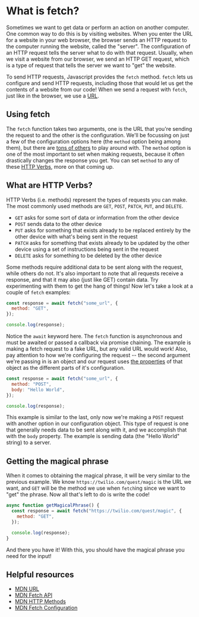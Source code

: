 # What is fetch?

Sometimes we want to get data or perform an action on another computer. One common way to do this is by visiting websites. When you enter the URL for a website in your web browser, the browser sends an HTTP request to the computer running the website, called the "server". The configuration of an HTTP request tells the server what to do with that request. Usually, when we visit a website from our browser, we send an HTTP GET request, which is a type of request that tells the server we want to "get" the website.

To send HTTP requests, Javascript provides the `fetch` method. `fetch` lets us configure and send HTTP requests, including those that would let us get the contents of a website from our code! When we send a request with `fetch`, just like in the browser, we use a [URL](https://developer.mozilla.org/en-US/docs/Web/API/URL).

## Using fetch

The `fetch` function takes two arguments, one is the URL that you're sending the request to and the other is the configuration. We'll be focussing on just a few of the configuration options here (the `method` option being among them), but there are [tons of others](https://developer.mozilla.org/en-US/docs/Web/API/fetch#parameters) to play around with. The `method` option is one of the most important to set when making requests, because it often drastically changes the response you get. You can set `method` to any of these [HTTP Verbs](https://developer.mozilla.org/en-US/docs/Web/HTTP/Methods), more on that coming up.

## What are HTTP Verbs?

HTTP Verbs (i.e. methods) represent the types of requests you can make. The most commonly used methods are `GET`, `POST`, `PATCH`, `PUT`, and `DELETE`.

- `GET` asks for some sort of data or information from the other device
- `POST` sends data to the other device
- `PUT` asks for something that exists already to be replaced entirely by the other device with what's being sent in the request
- `PATCH` asks for something that exists already to be updated by the other device using a set of instructions being sent in the request
- `DELETE` asks for something to be deleted by the other device

Some methods require additional data to be sent along with the request, while others do not. It's also important to note that all requests receive a response, and that it may also (just like GET) contain data. Try experimenting with them to get the hang of things! Now let's take a look at a couple of `fetch` examples:

```js
const response = await fetch("some_url", {
  method: "GET",
});

console.log(response);
```

Notice the `await` keyword here. The `fetch` function is asynchronous and must be awaited or passed a callback via promise chaining. The example is making a fetch request to a fake URL, but any valid URL would work! Also, pay attention to how we're configuring the request -- the second argument we're passing in is an object and our request uses [the properties](https://developer.mozilla.org/en-US/docs/Web/API/fetch#parameters:~:text=A%20Request%20object.-,options,-Optional) of that object as the different parts of it's configuration.

```js
const response = await fetch("some_url", {
  method: "POST",
  body: "Hello World",
});

console.log(response);
```

This example is similar to the last, only now we're making a `POST` request with another option in our configuration object. This type of request is one that generally needs data to be sent along with it, and we accomplish that with the `body` property. The example is sending data (the "Hello World" string) to a server.

## Getting the magical phrase

When it comes to obtaining the magical phrase, it will be very similar to the previous example. We know `https://twilio.com/quest/magic` is the URL we want, and `GET` will be the method we use when `fetch`ing since we want to "get" the phrase. Now all that's left to do is write the code!

```js
async function getMagicalPhrase() {
  const response = await fetch("https://twilio.com/quest/magic", {
    method: "GET",
  });

  console.log(response);
}
```

And there you have it! With this, you should have the magical phrase you need for the input!

## Helpful resources

- [MDN URL](https://developer.mozilla.org/en-US/docs/Web/API/URL)
- [MDN Fetch API](https://developer.mozilla.org/en-US/docs/Web/API/Fetch_API)
- [MDN HTTP Methods](https://developer.mozilla.org/en-US/docs/Web/HTTP/Methods)
- [MDN Fetch Configuration](https://developer.mozilla.org/en-US/docs/Web/API/fetch#parameters:~:text=A%20Request%20object.-,options,-Optional)
